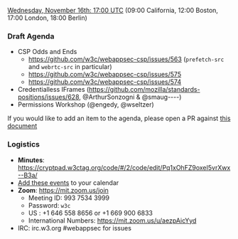 [Wednesday, November 16th: 17:00 UTC](https://www.timeanddate.com/worldclock/fixedtime.html?iso=20221116T1700) (09:00 California, 12:00 Boston, 17:00 London, 18:00 Berlin) </small><br>

### Draft Agenda

*   CSP Odds and Ends
    * https://github.com/w3c/webappsec-csp/issues/563 (`prefetch-src` and `webrtc-src` in particular)
    * https://github.com/w3c/webappsec-csp/issues/575
    * https://github.com/w3c/webappsec-csp/issues/574
*   Credentialless IFrames (https://github.com/mozilla/standards-positions/issues/628, @ArthurSonzogni & @smaug----)
*   Permissions Workshop (@engedy, @wseltzer)

If you would like to add an item to the agenda, please open a PR against [this document](https://github.com/w3c/webappsec/new/main/meetings/2022/2022-11-16-agenda.md)

### Logistics

*   **Minutes**: https://cryptpad.w3ctag.org/code/#/2/code/edit/Pq1xOhFZ9oxeI5vrXwx--B3a/
*   [Add these events](https://www.w3.org/groups/wg/webappsec/calendar#export) to your calendar
*   **Zoom**: https://mit.zoom.us/join
    * Meeting ID: 993 7534 3999
    * Password: `w3c`
    * US : +1 646 558 8656 or +1 669 900 6833
    * International Numbers: https://mit.zoom.us/u/aezpAicYyd
*   IRC: irc.w3.org #webappsec for issues
